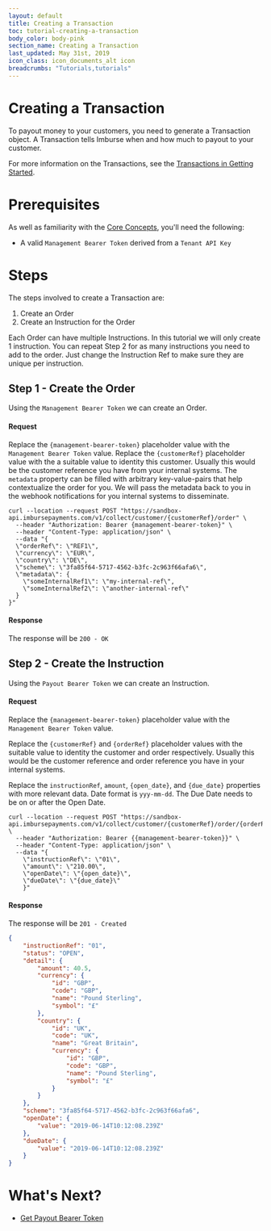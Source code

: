 ```yaml
---
layout: default
title: Creating a Transaction
toc: tutorial-creating-a-transaction
body_color: body-pink
section_name: Creating a Transaction
last_updated: May 31st, 2019
icon_class: icon_documents_alt icon
breadcrumbs: "Tutorials,tutorials"
---
```

# Creating a Transaction
To payout money to your customers, you need to generate a Transaction object. A Transaction tells Imburse when and how much to payout to your customer.

For more information on the Transactions, see the [Transactions in Getting Started](/pages/getting-started/transactions).

# Prerequisites
As well as familiarity with the [Core Concepts](/pages/guides/core-concepts), you'll need the following:
- A valid `Management Bearer Token` derived from a `Tenant API Key`

# Steps
The steps involved to create a Transaction are:

1. Create an Order
2. Create an Instruction for the Order

Each Order can have multiple Instructions. In this tutorial we will only create 1 instruction. You can repeat Step 2 for as many instructions you need to add to the order. Just change the Instruction Ref to make sure they are unique per instruction.

## Step 1 - Create the Order
Using the `Management Bearer Token` we can create an Order.

#### Request
Replace the `{management-bearer-token}` placeholder value with the `Management Bearer Token` value.
Replace the `{customerRef}` placeholder value with the a suitable value to identity this customer. Usually this would be the customer reference you have from your internal systems.
The `metadata` property can be filled with arbitrary key-value-pairs that help contextualize the order for you. We will pass the metadata back to you in the webhook notifications for you internal systems to disseminate.

```curl
curl --location --request POST "https://sandbox-api.imbursepayments.com/v1/collect/customer/{customerRef}/order" \
  --header "Authorization: Bearer {management-bearer-token}" \
  --header "Content-Type: application/json" \
  --data "{
  \"orderRef\": \"REF1\",
  \"currency\": \"EUR\",
  \"country\": \"DE\",
  \"scheme\": \"3fa85f64-5717-4562-b3fc-2c963f66afa6\",
  \"metadata\": {
    \"someInternalRef1\": \"my-internal-ref\",
    \"someInternalRef2\": \"another-internal-ref\"
  }
}"
```

#### Response
The response will be `200 - OK`

## Step 2 - Create the Instruction
Using the `Payout Bearer Token` we can create an Instruction.

#### Request
Replace the `{management-bearer-token}` placeholder value with the `Management Bearer Token` value.

Replace the `{customerRef}` and `{orderRef}` placeholder values with the suitable value to identity the customer and order respectively. Usually this would be the customer reference and order reference you have in your internal systems.

Replace the `instructionRef`, `amount`, `{open_date}`, and `{due_date}` properties with more relevant data. Date format is `yyy-mm-dd`. The Due Date needs to be on or after the Open Date.

```curl
curl --location --request POST "https://sandbox-api.imbursepayments.com/v1/collect/customer/{customerRef}/order/{orderRef}/instruction" \
  --header "Authorization: Bearer {{management-bearer-token}}" \
  --header "Content-Type: application/json" \
  --data "{
	\"instructionRef\": \"01\",
	\"amount\": \"210.00\",
	\"openDate\": \"{open_date}\",
	\"dueDate\": \"{due_date}\"
    }"
```

#### Response
The response will be `201 - Created`

```json
{
    "instructionRef": "01",
    "status": "OPEN",
    "detail": {
        "amount": 40.5,
        "currency": {
            "id": "GBP",
            "code": "GBP",
            "name": "Pound Sterling",
            "symbol": "£"
        },
        "country": {
            "id": "UK",
            "code": "UK",
            "name": "Great Britain",
            "currency": {
                "id": "GBP",
                "code": "GBP",
                "name": "Pound Sterling",
                "symbol": "£"
            }
        }
    },
    "scheme": "3fa85f64-5717-4562-b3fc-2c963f66afa6",
    "openDate": {
        "value": "2019-06-14T10:12:08.239Z"
    },
    "dueDate": {
        "value": "2019-06-14T10:12:08.239Z"
    }
}
```

# What's Next?
- [Get Payout Bearer Token](/pages/tutorials/get-payout-bearer-token)





